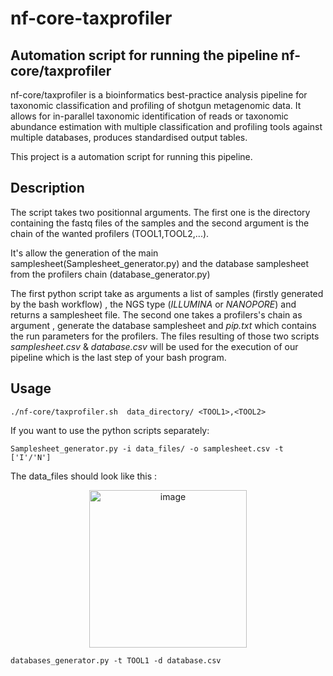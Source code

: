# nf-core-taxprofiler


## Automation script for running the pipeline nf-core/taxprofiler

nf-core/taxprofiler is a bioinformatics best-practice analysis pipeline for taxonomic classification and profiling of shotgun metagenomic data. It allows for in-parallel taxonomic identification of reads or taxonomic abundance estimation with multiple classification and profiling tools against multiple databases, produces standardised output tables.

This project is a automation script for running this pipeline. 

## Description

The script takes two positionnal arguments. The first one is the directory containing the fastq files of the samples and the second argument is the chain of the wanted profilers (TOOL1,TOOL2,...).

It's allow the generation of the main samplesheet(Samplesheet_generator.py) and the database samplesheet from the profilers chain (database_generator.py)


The first python script take as arguments a list of samples (firstly generated by the bash workflow) , the NGS type (*ILLUMINA* or *NANOPORE*) and returns a samplesheet file. The second one takes a profilers's chain as argument , generate the database samplesheet and *pip.txt* which contains the run parameters for the profilers.
The files resulting of those two scripts *samplesheet.csv* & *database.csv* will be used for the execution of our pipeline which is the last step of your bash program.


## Usage

```
./nf-core/taxprofiler.sh  data_directory/ <TOOL1>,<TOOL2>
```

If you want to use the python scripts separately:

```
Samplesheet_generator.py -i data_files/ -o samplesheet.csv -t ['I'/'N']
```
The data_files should look like this :

<p align="center">
    <img width="252" alt="image" src="https://github.com/KhoujSunshine/nf-core-taxprofiler-/assets/100375394/cbcc200c-c5ae-4d1b-ba6f-ba89beabd9b0"></p>

```
databases_generator.py -t TOOL1 -d database.csv  
```


